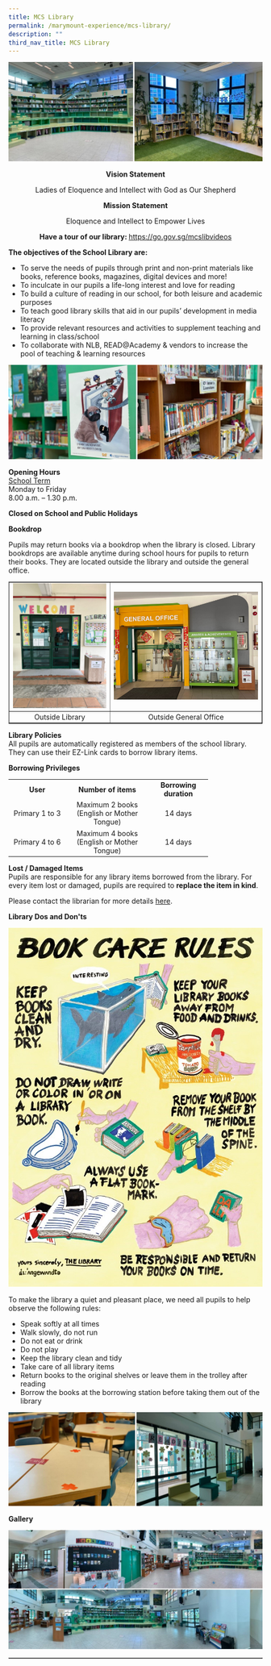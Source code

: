 ```yaml
---
title: MCS Library
permalink: /marymount-experience/mcs-library/
description: ""
third_nav_title: MCS Library
---
```

<img src="/images/lib1.jpg">
<p style="text-align: center;"><strong>Vision Statement</strong></p>
<p style="text-align: center;">Ladies of Eloquence and Intellect with God as Our Shepherd</p>
<p style="text-align: center;"><strong>Mission Statement</strong></p>
<p style="text-align: center;">Eloquence and Intellect to Empower Lives</p>
<p style="text-align: center;"><strong>Have a tour of our library:&nbsp;</strong><a href="https://go.gov.sg/mcslibvideos">https://go.gov.sg/mcslibvideos</a></p>
<p><strong>The objectives of the School Library are:</strong></p>
<ul>
<li>To serve the needs of pupils through print and non-print materials like books, reference books, magazines, digital devices and more!</li>
<li>To inculcate in our pupils a life-long interest and love for reading</li>
<li>To build a culture of reading in our school, for both leisure and academic purposes</li>
<li>To teach good library skills that aid in our pupils&rsquo; development in media literacy</li>
<li>To provide relevant resources and activities to supplement teaching and learning in class/school</li>
<li>To collaborate with NLB, READ@Academy &amp; vendors to increase the pool of teaching &amp; learning resources</li>
</ul>
<img src="/images/lib2.jpg">
<p><strong>Opening Hours<br /></strong><u>School Term<br /></u>Monday to Friday<br />8.00 a.m. &ndash; 1.30 p.m.</p>
<p><strong>Closed on School and Public Holidays</strong></p>
<p><strong>Bookdrop</strong></p>
<p>Pupils may return books via a bookdrop when the library is closed. Library bookdrops are available anytime during school hours for pupils to return their books. They are located outside the library and outside the general office.</p>
<table style="border-collapse: collapse; width: 100%;" border="1">
<tbody>
<tr>
<td style="width: 40%;"><img src="/images/lib3.jpeg"></td>
<td style="width: 60%;"><img src="/images/lib4.jpeg"></td>
</tr>
<tr>
<td style="width: 40%; text-align: center;">Outside Library</td>
<td style="width: 60%; text-align: center;">Outside General Office</td>
</tr>
</tbody>
</table>
<p><strong>Library Policies<br /></strong>All pupils are automatically registered as members of the school library. They can use their EZ-Link cards to borrow library items.</p>
<p><strong>Borrowing Privileges</strong></p>
<table>
<tbody>
<tr>
<td style="text-align: center;" width="100"><strong>User</strong></td>
<td style="text-align: center;" width="150"><strong>Number of items</strong></td>
<td style="text-align: center;" width="104"><strong>Borrowing duration</strong></td>
</tr>
<tr>
<td style="text-align: center;" width="100">Primary 1 to 3</td>
<td style="text-align: center;" width="150">
<div>Maximum 2 books</div>
<div>(English or Mother Tongue)</div>
</td>
<td style="text-align: center;" width="104">14 days</td>
</tr>
<tr>
<td style="text-align: center;" width="100">Primary 4 to 6</td>
<td style="text-align: center;" width="150">
<div>Maximum 4 books
<div>(English or Mother Tongue)</div>
</div>
</td>
<td style="text-align: center;" width="104">14 days</td>
</tr>
</tbody>
</table>
<p><strong>Lost / Damaged Items<br /></strong>Pupils are responsible for any library items borrowed from the library. For every item lost or damaged, pupils are required to&nbsp;<strong>replace the item in kind</strong>.</p>
<p>Please contact the librarian for more details&nbsp;<a href="mailto:mmcs@moe.edu.sg" target="">here</a>.</p>
<p><strong>Library Dos and Don'ts</strong></p>
<table style="border-collapse: collapse; width: 100%;" border="1">
<img src="/images/lib5.jpg"></td>
<p>To make the library a quiet and pleasant place, we need all pupils to help observe the following rules:</p>
<ul>
<li>Speak softly at all times</li>
<li>Walk slowly, do not run</li>
<li>Do not eat or drink</li>
<li>Do not play</li>
<li>Keep the library clean and tidy</li>
<li>Take care of all library items</li>
<li>Return books to the original shelves or leave them in the trolley after reading</li>
<li>Borrow the books at the borrowing station before taking them out of the library</li>
</ul>
<img src="/images/lib6.jpg">
<p><strong>Gallery&nbsp;</strong></p>
<img src="/images/lib7.jpg">